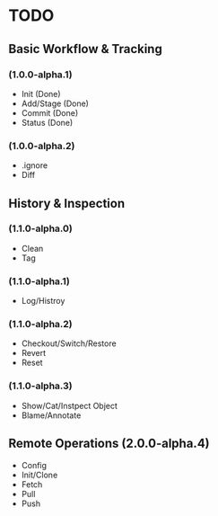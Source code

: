 # TODO

## Basic Workflow & Tracking

###  (1.0.0-alpha.1)
* Init (Done)
* Add/Stage (Done)
* Commit (Done)
* Status (Done)

### (1.0.0-alpha.2)
* .ignore
* Diff


## History & Inspection

### (1.1.0-alpha.0)
* Clean
* Tag

### (1.1.0-alpha.1)
* Log/Histroy

### (1.1.0-alpha.2)
* Checkout/Switch/Restore
* Revert
* Reset

### (1.1.0-alpha.3)
* Show/Cat/Instpect Object
* Blame/Annotate

## Remote Operations (2.0.0-alpha.4)
* Config
* Init/Clone
* Fetch
* Pull 
* Push 



